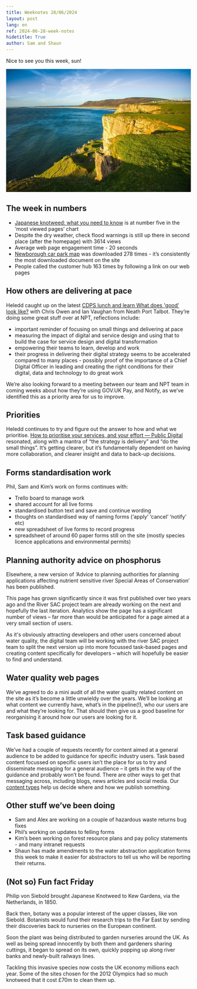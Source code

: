 ```yaml
---
title: Weeknotes 28/06/2024
layout: post
lang: en
ref: 2024-06-28-week-notes
hidetitle: True
author: Sam and Shaun
---
```


Nice to see you this week, sun!

![Cliffs overlooking the sea on a sunny day](https://github.com/nrw-digital/week-notes/blob/a936413a3575d87a41f0a58a6eb7499d8e82597d/images/28-06-2024-001.jpg?raw=true)

## The week in numbers

+ [Japanese knotweed: what you need to know](https://naturalresources.wales/guidance-and-advice/environmental-topics/wildlife-and-biodiversity/japanese-knotweed-what-you-need-to-know) is at number five in the ‘most viewed pages’ chart
+ Despite the dry weather, check flood warnings is still up there in second place (after the homepage) with 3614 views
+ Average web page engagement time - 20 seconds
+ [Newborough car park map](https://naturalresources.wales/days-out/places-to-visit/north-west-wales/newborough) was downloaded 278 times - it’s consistently the most downloaded document on the site
+ People called the customer hub 163 times by following a link on our web pages

## How others are delivering at pace

Heledd caught up on the latest [CDPS lunch and learn What does 'good' look like?](https://www.youtube.com/watch?v=-ZMEGvcous4) with Chris Owen and Ian Vaughan from Neath Port Talbot. They’re doing some great stuff over at NPT, reflections include:

+ important reminder of focusing on small things and delivering at pace
+ measuring the impact of digital and service design and using that to build the case for service design and digital transformation
+ empowering their teams to learn, develop and work
+ their progress in delivering their digital strategy seems to be accelerated compared to many places - possibly proof of the importance of a Chief Digital Officer in leading and creating the right conditions for their digital, data and technology to do great work

We’re also looking forward to a meeting between our team and NPT team in coming weeks about how they’re using GOV.UK Pay, and Notify, as we’ve identified this as a priority area for us to improve.

## Priorities

Heledd continues to try and figure out the answer to how and what we prioritise. [How to prioritise your services, and your effort — Public Digital](https://public.digital/pd-insights/blog/2024/05/how-to-prioritise-your-services-and-your-effort) resonated, along with a mantra of “the strategy is delivery” and “do the small things”.  It’s getting clearer, but it’s fundamentally dependent on having more collaboration, and clearer insight and data to back-up decisions.

## Forms standardisation work

Phil, Sam and Kim’s work on forms continues with:

+ Trello board to manage work
+ shared account for all live forms
+ standardised button text and save and continue wording
+ thoughts on standardised way of naming forms (‘apply’ ‘cancel’ ‘notify’ etc)
+ new spreadsheet of live forms to record progress
+ spreadsheet of around 60 paper forms still on the site (mostly species licence applications and environmental permits)

## Planning authority advice on phosphorus

Elsewhere, a new version of ‘Advice to planning authorities for planning applications affecting nutrient sensitive river Special Areas of Conservation’ has been published.

This page has grown significantly since it was first published over two years ago and the River SAC project team are already working on the next and hopefully the last iteration. Analytics show the page has a significant number of views – far more than would be anticipated for a page aimed at a very small section of users. 

As it's obviously attracting developers and other users concerned about water quality, the digital team will be working with the river SAC project team to split the next version up into more focussed task-based pages and creating content specifically for developers – which will hopefully be easier to find and understand.

## Water quality web pages

We’ve agreed to do a mini audit of all the water quality related content on the site as it’s become a little unwieldy over the years. We’ll be looking at what content we currently have, what’s in the pipeline(!), who our users are and what they’re looking for. That should then give us a good baseline for reorganising it around how our users are looking for it.

## Task based guidance

We’ve had a couple of requests recently for content aimed at a general audience to be added to guidance for specific industry users. Task based content focussed on specific users isn’t the place for us to try and disseminate messaging for a general audience – it gets in the way of the guidance and probably won’t be found. There are other ways to get that messaging across, including blogs, news articles and social media. Our [content types](https://naturalresources.wales/footer-links/content-types) help us decide where and how we publish something. 

## Other stuff we’ve been doing

+ Sam and Alex are working on a couple of hazardous waste returns bug fixes
+ Phil’s working on updates to felling forms
+ Kim’s been working on forest resource plans and pay policy statements - and many intranet requests
+ Shaun has made amendments to the water abstraction application forms this week to make it easier for abstractors to tell us who will be reporting their returns.

## (Not so) Fun fact Friday

Philip von Siebold brought Japanese Knotweed to Kew Gardens, via the Netherlands, in 1850.

Back then, botany was a popular interest of the upper classes, like von Siebold. Botanists would fund their research trips to the Far East by sending their discoveries back to nurseries on the European continent.

Soon the plant was being distributed to garden nurseries around the UK. As well as being spread innocently by both them and gardeners sharing cuttings, it began to spread on its own, quickly popping up along river banks and newly-built railways lines.

Tackling this invasive species now costs the UK economy millions each year. Some of the sites chosen for the 2012 Olympics had so much knotweed that it cost £70m to clean them up.
